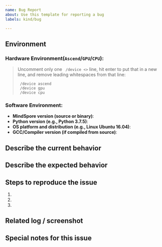 ```yaml
---
name: Bug Report
about: Use this template for reporting a bug
labels: kind/bug

---
```


<!--  Thanks for sending an issue!  Here are some tips for you:

If this is your first time, please read our contributor guidelines: https://github.com/mindspore-ai/mindspore/blob/master/CONTRIBUTING.md
-->

## Environment
### Hardware Environment(`Ascend`/`GPU`/`CPU`): 
> Uncomment only one ` /device <>` line, hit enter to put that in a new line, and remove leading whitespaces from that line:
>
> ` /device ascend`</br>
> ` /device gpu`</br>
> ` /device cpu`</br>

### Software Environment:
- **MindSpore version (source or binary)**:
- **Python version (e.g., Python 3.7.5)**:
- **OS platform and distribution (e.g., Linux Ubuntu 16.04)**:
- **GCC/Compiler version (if compiled from source)**: 

## Describe the current behavior


## Describe the expected behavior


## Steps to reproduce the issue
1. 
2. 
3.

## Related log / screenshot


## Special notes for this issue


